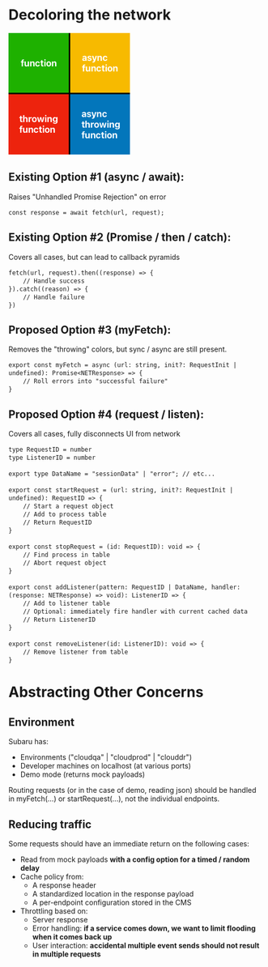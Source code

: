 # Decoloring the network

![Colored Functions](colored-functions.png)

## Existing Option #1 (async / await):
Raises "Unhandled Promise Rejection" on error

    const response = await fetch(url, request);

## Existing Option #2 (Promise / then / catch): 
Covers all cases, but can lead to callback pyramids

    fetch(url, request).then((response) => {
        // Handle success
    }).catch((reason) => {
        // Handle failure
    })

## Proposed Option #3 (myFetch):
Removes the "throwing" colors, but sync / async are still present.

    export const myFetch = async (url: string, init?: RequestInit | undefined): Promise<NETResponse> => {
        // Roll errors into "successful failure"
    }
 
## Proposed Option #4 (request / listen):
Covers all cases, fully disconnects UI from network

    type RequestID = number
    type ListenerID = number

    export type DataName = "sessionData" | "error"; // etc...

    export const startRequest = (url: string, init?: RequestInit | undefined): RequestID => {
        // Start a request object
        // Add to process table
        // Return RequestID
    }

    export const stopRequest = (id: RequestID): void => {
        // Find process in table
        // Abort request object
    }

    export const addListener(pattern: RequestID | DataName, handler: (response: NETResponse) => void): ListenerID => {
        // Add to listener table
        // Optional: immediately fire handler with current cached data
        // Return ListenerID
    }

    export const removeListener(id: ListenerID): void => {
        // Remove listener from table
    }

# Abstracting Other Concerns

## Environment

Subaru has:

- Environments ("cloudqa" | "cloudprod" | "clouddr") 
- Developer machines on localhost (at various ports)
- Demo mode (returns mock payloads)

Routing requests (or in the case of demo, reading json) should be handled in myFetch(...) or startRequest(...), not the individual endpoints.

## Reducing traffic

Some requests should have an immediate return on the following cases:

- Read from mock payloads **with a config option for a timed / random delay**
- Cache policy from:
    - A response header
    - A standardized location in the response payload
    - A per-endpoint configuration stored in the CMS
- Throttling based on:
    - Server response
    - Error handling: **if a service comes down, we want to limit flooding when it comes back up**
    - User interaction: **accidental multiple event sends should not result in multiple requests**

